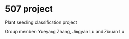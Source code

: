 # 507 project
Plant seedling classification project

Group member: Yueyang Zhang, Jingyan Lu and Zixuan Lu

